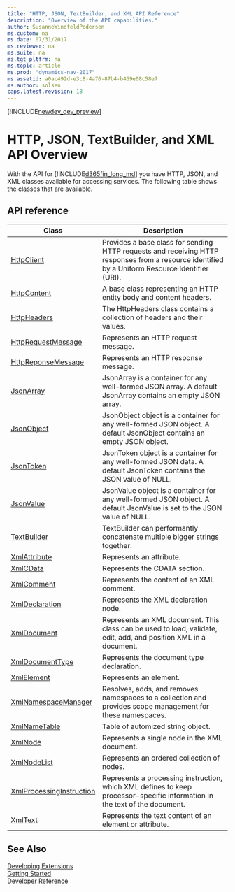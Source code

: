 ```yaml
---
title: "HTTP, JSON, TextBuilder, and XML API Reference"
description: "Overview of the API capabilities."
author: SusanneWindfeldPedersen
ms.custom: na
ms.date: 07/31/2017
ms.reviewer: na
ms.suite: na
ms.tgt_pltfrm: na
ms.topic: article
ms.prod: "dynamics-nav-2017"
ms.assetid: a0ac492d-e3c8-4a76-87b4-b469e08c58e7
ms.author: solsen
caps.latest.revision: 18
---
```


[!INCLUDE[newdev_dev_preview](includes/newdev_dev_preview.md)]

# HTTP, JSON, TextBuilder, and XML API Overview
With the API for [!INCLUDE[d365fin_long_md](includes/d365fin_long_md.md)] you have HTTP, JSON, and XML classes available for accessing services. The following table shows the classes that are available.

## API reference

|Class|Description|
|-----|-----------|
|[HttpClient](api/httpclient-class.md)|Provides a base class for sending HTTP requests and receiving HTTP responses from a resource identified by a Uniform Resource Identifier (URI).|
|[HttpContent](api/httpcontent-class.md)|A base class representing an HTTP entity body and content headers.|
|[HttpHeaders](api/httpheaders-class.md)|The HttpHeaders class contains a collection of headers and their values.|
|[HttpRequestMessage](api/httprequestmessage-class.md)|Represents an HTTP request message.|
|[HttpReponseMessage](api/httpresponsemessage-class.md)|Represents an HTTP response message.|
|[JsonArray](api/jsonarray-class.md)|JsonArray is a container for any well-formed JSON array. A default JsonArray contains an empty JSON array.|
|[JsonObject](api/jsonobject-class.md)|JsonObject object is a container for any well-formed JSON object. A default JsonObject contains an empty JSON object.|
|[JsonToken](api/jsontoken-class.md)|JsonToken object is a container for any well-formed JSON data. A default JsonToken contains the JSON value of NULL.|
|[JsonValue](api/jsonvalue-class.md)|JsonValue object is a container for any well-formed JSON object. A default JsonValue is set to the JSON value of NULL.|
|[TextBuilder](api/textbuilder-class.md)|TextBuilder can performantly concatenate multiple bigger strings together.|
|[XmlAttribute](api/xmlattribute-class.md)|Represents an attribute.|
|[XmlCData](api/xmlcdata-class.md)|Represents the CDATA section.|
|[XmlComment](api/xmlcomment-class.md)|Represents the content of an XML comment.|
|[XmlDeclaration](api/xmldeclaration-class.md)|Represents the XML declaration node.|
|[XmlDocument](api/xmldocument-class.md)|Represents an XML document. This class can be used to load, validate, edit, add, and position XML in a document.|
|[XmlDocumentType](api/xmldocumenttype-class.md)|Represents the document type declaration.|
|[XmlElement](api/xmlelement-class.md)|Represents an element.|
|[XmlNamespaceManager](api/xmlnamespacemanager-class.md)|Resolves, adds, and removes namespaces to a collection and provides scope management for these namespaces.|
|[XmlNameTable](api/xmlnametable-class.md)|Table of automized string object.|
|[XmlNode](api/xmlnode-class.md)|Represents a single node in the XML document.|
|[XmlNodeList](api/xmlnodelist-class.md)|Represents an ordered collection of nodes.|
|[XmlProcessingInstruction](api/xmlprocessinginstruction-class.md)|Represents a processing instruction, which XML defines to keep processor-specific information in the text of the document.|
|[XmlText](api/xmltext-class.md)|Represents the text content of an element or attribute.|


## See Also
[Developing Extensions](devenv-dev-overview.md)  
[Getting Started](devenv-get-started.md)  
[Developer Reference](devenv-reference-overview.md)